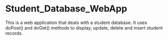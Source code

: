 # Student_Database_WebApp

This is a web application that deals with a student database. It uses doPost() and doGet() methods to display, update, delete and insert student records.
